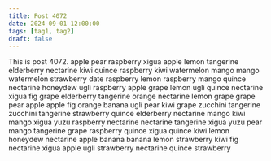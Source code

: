 ```yaml
---
title: Post 4072
date: 2024-09-01 12:00:00
tags: [tag1, tag2]
draft: false
---
```

This is post 4072.
apple
pear
raspberry
xigua
apple
lemon
tangerine
elderberry
nectarine
kiwi
quince
raspberry
kiwi
watermelon
mango
mango
watermelon
strawberry
date
raspberry
lemon
raspberry
mango
quince
nectarine
honeydew
ugli
raspberry
apple
grape
lemon
ugli
quince
nectarine
xigua
fig
grape
elderberry
tangerine
orange
nectarine
lemon
grape
grape
pear
apple
apple
fig
orange
banana
ugli
pear
kiwi
grape
zucchini
tangerine
zucchini
tangerine
strawberry
quince
elderberry
nectarine
mango
kiwi
mango
xigua
yuzu
raspberry
nectarine
nectarine
tangerine
xigua
yuzu
pear
mango
tangerine
grape
raspberry
quince
xigua
quince
kiwi
lemon
honeydew
nectarine
apple
banana
banana
lemon
strawberry
kiwi
fig
nectarine
xigua
apple
ugli
strawberry
nectarine
quince
strawberry
